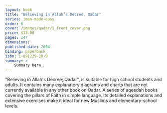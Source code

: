 ```yaml
---
layout: book
title: "Believing in Allah’s Decree, Qadar"
series: iman-made-easy
order: 6
cover: /images/qadar/1_front_cover.png
price: $13.00
pages: 247
dimensions:
published_date: 2004
binding: paperback
isbn: 1-891229-10-9
summary: >
    Summary here.
---
```


"Believing in Allah's Decree; Qadar", is suitable for high school students and adults. It contains many explanatory diagrams and charts that are not currently available in any other book on Qadar. A series of aqeedah books covering the pillars of Faith in simple language. Its detailed explanations and extensive exercises make it ideal for new Muslims and elementary-school levels.
